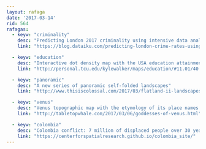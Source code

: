 ```yaml
---
layout: rafaga
date: '2017-03-14'
rid: 564
rafagas:
  - keyw: "criminality"
    desc: "Predicting London 2017 criminality using intensive data analysis"
    link: "https://blog.dataiku.com/predicting-london-crime-rates-using-machine-learning"

  - keyw: "education"
    desc: "Interactive dot density map with the USA education attainment from 2011-2015 data"
    link: "http://personal.tcu.edu/kylewalker/maps/education/#11.01/40.7770/-74.0066"

  - keyw: "panoramic"
    desc: "A new series of panoramic self-folded landscapes"
    link: "http://www.thisiscolossal.com/2017/03/flatland-ii-landscapes-aydin-buyuktas/"

  - keyw: "venus"
    desc: "Venus topographic map with the etymology of its place names all female"
    link: "http://tabletopwhale.com/2017/03/06/goddesses-of-venus.html"

  - keyw: "colombia"
    desc: "Colombia conflict: 7 million of displaced people over 30 years of violence"
    link: "https://centerforspatialresearch.github.io/colombia_site/"
---
```


